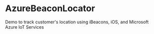 # AzureBeaconLocator
Demo to track customer's location using iBeacons, iOS, and Microsoft Azure IoT Services
